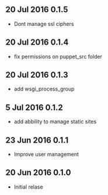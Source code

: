 ## 20 Jul 2016 0.1.5
* Dont manage ssl ciphers

## 20 Jul 2016 0.1.4
* fix permissions on puppet_src folder

## 20 Jul 2016 0.1.3
* add wsgi_process_group

## 5 Jul 2016 0.1.2
* add abbility to manage static sites

## 23 Jun 2016 0.1.1
* Improve user management

## 20 Jun 2016 0.1.0
* Initial relase

